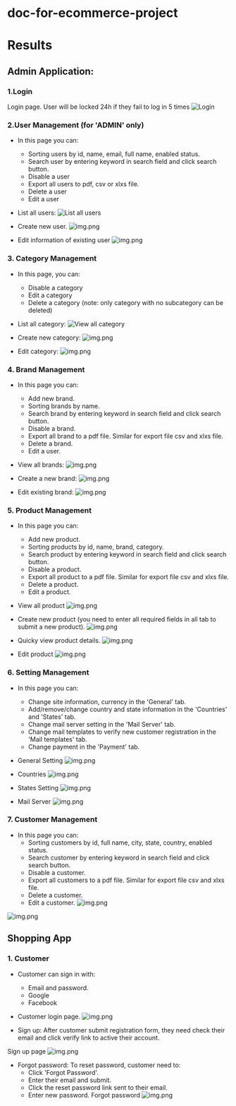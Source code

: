# doc-for-ecommerce-project

# Results

## Admin Application:
### 1.Login
Login page. User will be locked 24h if they fail to log in 5 times
![Login](admin-login.png)
### 2.User Management (for 'ADMIN' only)
- In this page you can:
  - Sorting users by id, name, email, full name, enabled status.
  - Search user by entering keyword in search field and click search button.
  - Disable a user 
  - Export all users to pdf, csv or xlxs file.
  - Delete a user
  - Edit a user

- List all users:
![List all users](view-all-users.png)

- Create new user. 
![img.png](create-new-user.png)

- Edit information of existing user
![img.png](edit-existing-user.png)

### 3. Category Management 
- In this page, you can:
  - Disable a category
  - Edit a category
  - Delete a category (note: only category with no subcategory can be deleted)

- List all category:
![View all category](view-all-category.png)

- Create new category:
![img.png](create-new-category.png)

- Edit category:
![img.png](edit-existing-category.png)
### 4. Brand Management
- In this page you can:
    - Add new brand.
    - Sorting brands by name.
    - Search brand by entering keyword in search field and click search button.
    - Disable a brand.
    - Export all brand to a pdf file. Similar for export file csv and xlxs file.
    - Delete a brand.
    - Edit a user.

- View all brands:
![img.png](view-all-brands.png)

- Create a new brand:
![img.png](create-new-brand.png)

- Edit existing brand:
![img.png](edit-existing-brand.png)

### 5. Product Management
- In this page you can:
    - Add new product.
    - Sorting products by id, name, brand, category.
    - Search product by entering keyword in search field and click search button.
    - Disable a product.
    - Export all product to a pdf file. Similar for export file csv and xlxs file.
    - Delete a product.
    - Edit a product.

- View all product
![img.png](view-all-products.png)

- Create new product (you need to enter all required fields in all tab to submit a new product).
![img.png](create-new-product.png)

- Quicky view product details.
![img.png](view-product-information.png)

- Edit product
![img.png](edit-exsting-product.png)
### 6. Setting Management
- In this page you can:
    - Change site information, currency in the 'General' tab.
    - Add/remove/change country and state information in the 'Countries' and 'States' tab.
    - Change mail server setting in the 'Mail Server' tab.
    - Change mail templates to verify new customer registration in the 'Mail templates' tab.
    - Change payment in the 'Payment' tab.

- General Setting
![img.png](general-setting.png)

- Countries 
![img.png](country-setting.png)

- States Setting
![img.png](state-setting.png)

- Mail Server
![img.png](setting-mail-server.png)
### 7. Customer Management
- In this page you can:
    - Sorting customers by id, full name, city, state, country, enabled status.
    - Search customer by entering keyword in search field and click search button.
    - Disable a customer.
    - Export all customers to a pdf file. Similar for export file csv and xlxs file.
    - Delete a customer.
    - Edit a customer.
![img.png](view-all-customer.png)

![img.png](edit-existing-customer.png)


## Shopping App
### 1. Customer
- Customer can sign in with:
  - Email and password.
  - Google
  - Facebook
- Customer login page.
![img.png](customer-login.png)

- Sign up:
  After customer submit registration form, they need check their email and click verify link to active their account.

Sign up page
![img.png](customer-registration.png)

- Forgot password:
  To reset password, customer need to:
  - Click 'Forgot Password'.
  - Enter their email and submit.
  - Click the reset password link sent to their email.
  - Enter new password.
Forgot password
![img.png](forgot-password.png)
